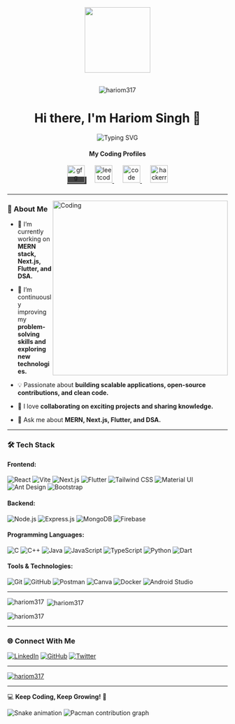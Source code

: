 <div align="center">
  <img height="150" src="https://media.giphy.com/media/M9gbBd9nbDrOTu1Mqx/giphy.gif"  />
</div>

<div align="center">
  <br>
  <p align="center"> <img src="https://komarev.com/ghpvc/?username=hariom317&label=Profile%20views&color=0e75b6&style=flat" alt="hariom317" /> </p>
</div>

<h1 align="center">Hi there, I'm Hariom Singh 👋</h1>

<p align="center">
  <img src="https://readme-typing-svg.herokuapp.com?font=Fira+Code&size=23&pause=1000&color=55fff4&width=600&lines=Software+Developer+%7C+Founder+Of+GitNexa;MERN+Stack+%7C+Next.js+%7C+Flutter+%7C+TypeScript;DSA+Enthusiast+%7C+Problem+Solver" alt="Typing SVG" />
</p>

<h4 align="center">My Coding Profiles</h4>
<div align="center">
  <a href="https://auth.geeksforgeeks.org/user/hariommewada484" target="blank" style="background-color: #414141;">
    <img src="https://raw.githubusercontent.com/rahuldkjain/github-profile-readme-generator/master/src/images/icons/Social/geeks-for-geeks.svg" width="40" height="40" alt="gfg profile" />
  </a>&nbsp;&nbsp;&nbsp;&nbsp;

  <a href="https://www.leetcode.com/hariomsinghmewada" target="blank">
    <img src="https://raw.githubusercontent.com/rahuldkjain/github-profile-readme-generator/master/src/images/icons/Social/leet-code.svg" width="40" height="40" alt="leetcode profile" />
  </a>&nbsp;&nbsp;&nbsp;&nbsp;

  <a href="https://www.hackerearth.com/@hariom198" target="blank">
    <img src="https://sdn.signalhire.co/storage/company/46a0/9ec8/70aa/a886/3a36/d4ec/dba2/ef70.webp" width="40" height="40" alt="code 360 profile" />
  </a>&nbsp;&nbsp;&nbsp;&nbsp;

   <a href="https://www.hackerrank.com/@hariommewada484" target="blank">
    <img src="https://raw.githubusercontent.com/maurodesouza/profile-readme-generator/master/src/assets/icons/social/hackerrank/default.svg" width="40" height="40"alt="hackerrank profile"  />
  </a>
</div>

###

---

<img align="right" alt="Coding" width=400 src="https://bpb-us-e2.wpmucdn.com/sites.uci.edu/dist/1/5748/files/2024/12/HomeLogo.gif">

### 🚀 About Me

- 🔭 I’m currently working on **MERN stack, Next.js, Flutter, and DSA.**
  
- 🌱 I’m continuously improving my **problem-solving skills and exploring new technologies.**
  
- 💡 Passionate about **building scalable applications, open-source contributions, and clean code.**
  
- 🤝 I love **collaborating on exciting projects and sharing knowledge.**
  
- 💬 Ask me about **MERN, Next.js, Flutter, and DSA.**

---


### 🛠 Tech Stack

#### Frontend:
![React](https://img.shields.io/badge/-React-088ebe?style=for-the-badge&logo=react&logoColor=white)
![Vite](https://img.shields.io/badge/-Vite-646CFF?style=for-the-badge&logo=vite&logoColor=white)
![Next.js](https://img.shields.io/badge/-Next.js-000000?style=for-the-badge&logo=next.js&logoColor=white)
![Flutter](https://img.shields.io/badge/-Flutter-02569B?style=for-the-badge&logo=flutter&logoColor=white)
![Tailwind CSS](https://img.shields.io/badge/-Tailwind%20CSS-277e7a?style=for-the-badge&logo=tailwind-css&logoColor=white)
![Material UI](https://img.shields.io/badge/-Material%20UI-0081CB?style=for-the-badge&logo=material-ui&logoColor=white)
![Ant Design](https://img.shields.io/badge/-Ant%20Design-0170FE?style=for-the-badge&logo=ant-design&logoColor=white)
![Bootstrap](https://img.shields.io/badge/-Bootstrap-7952B3?style=for-the-badge&logo=bootstrap&logoColor=white)

#### Backend:
![Node.js](https://img.shields.io/badge/-Node.js-226522?style=for-the-badge&logo=node.js&logoColor=white)
![Express.js](https://img.shields.io/badge/-Express.js-000000?style=for-the-badge&logo=express&logoColor=white)
![MongoDB](https://img.shields.io/badge/-MongoDB-47A248?style=for-the-badge&logo=mongodb&logoColor=white)
![Firebase](https://img.shields.io/badge/-Firebase-ffb93b?style=for-the-badge&logo=firebase&logoColor=black)

#### Programming Languages:
![C](https://img.shields.io/badge/-C-a08dbf?style=for-the-badge&logo=c&logoColor=white)
![C++](https://img.shields.io/badge/-C++-00599C?style=for-the-badge&logo=c%2B%2B&logoColor=white)
![Java](https://img.shields.io/badge/-Java-007396?style=for-the-badge&logo=java&logoColor=white)
![JavaScript](https://img.shields.io/badge/-JavaScript-F7DF1E?style=for-the-badge&logo=javascript&logoColor=black)
![TypeScript](https://img.shields.io/badge/-TypeScript-007ACC?style=for-the-badge&logo=typescript&logoColor=white)
![Python](https://img.shields.io/badge/-Python-3776AB?style=for-the-badge&logo=python&logoColor=white)
![Dart](https://img.shields.io/badge/-Dart-0175C2?style=for-the-badge&logo=dart&logoColor=white)

#### Tools & Technologies:
![Git](https://img.shields.io/badge/-Git-F05032?style=for-the-badge&logo=git&logoColor=white)
![GitHub](https://img.shields.io/badge/-GitHub-181717?style=for-the-badge&logo=github&logoColor=white)
![Postman](https://img.shields.io/badge/-Postman-FF6C37?style=for-the-badge&logo=postman&logoColor=white)
![Canva](https://img.shields.io/badge/-Canva-009399?style=for-the-badge&logo=canva&logoColor=white)
![Docker](https://img.shields.io/badge/-Docker-2496ED?style=for-the-badge&logo=docker&logoColor=white)
![Android Studio](https://img.shields.io/badge/-Android%20Studio-278f56?style=for-the-badge&logo=android-studio&logoColor=white)


---

<p><img align="left" src="https://github-readme-stats.vercel.app/api/top-langs?username=hariom317&show_icons=true&locale=en&layout=compact" alt="hariom317" /></p>

<p>&nbsp;<img align="center" src="https://github-readme-stats.vercel.app/api?username=hariom317&show_icons=true&locale=en" alt="hariom317" /></p>

<p><img align="center" src="https://github-readme-streak-stats.herokuapp.com/?user=hariom317&" alt="hariom317" /></p>

---

### 🌐 Connect With Me

[![LinkedIn](https://img.shields.io/badge/-LinkedIn-0077B5?style=for-the-badge&logo=linkedin&logoColor=white)](https://linkedin.com/in/your-profile)
[![GitHub](https://img.shields.io/badge/-GitHub-181717?style=for-the-badge&logo=github&logoColor=white)](https://github.com/your-github-username)
[![Twitter](https://img.shields.io/badge/-Twitter-1DA1F2?style=for-the-badge&logo=twitter&logoColor=white)](https://twitter.com/your-profile)

---

<p align="left"> <a href="https://github.com/ryo-ma/github-profile-trophy"><img src="https://github-profile-trophy.vercel.app/?username=hariom317" alt="hariom317" /></a> </p>

---

💻 **Keep Coding, Keep Growing!** 🚀


<img src="https://raw.githubusercontent.com/${{ github.repository_owner }}/output/main/snake.svg" alt="Snake animation" />

<picture>
  <source media="(prefers-color-scheme: dark)" srcset="https://raw.githubusercontent.com/${{ github.repository_owner }}/output/main/pacman-contribution-graph-dark.svg">
  <source media="(prefers-color-scheme: light)" srcset="https://raw.githubusercontent.com/${{ github.repository_owner }}/output/main/pacman-contribution-graph.svg">
  <img alt="Pacman contribution graph" src="https://raw.githubusercontent.com/${{ github.repository_owner }}/output/main/pacman-contribution-graph.svg">
</picture>

